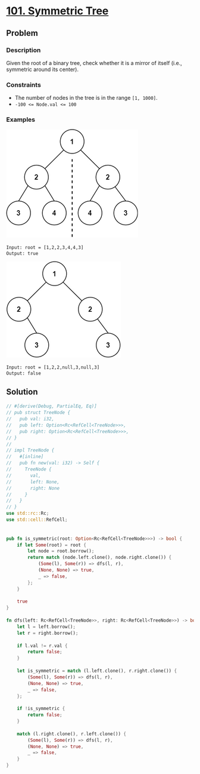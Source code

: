 # [101. Symmetric Tree](https://leetcode.com/problems/symmetric-tree/)

## Problem

### Description

Given the root of a binary tree, check whether it is a mirror of itself (i.e.,
symmetric around its center).

### Constraints

* The number of nodes in the tree is in the range `[1, 1000]`.
* `-100 <= Node.val <= 100`

### Examples

![image](resources/101/ex1.jpg)

```text
Input: root = [1,2,2,3,4,4,3]
Output: true
```

![image](resources/101/ex2.jpg)

```text
Input: root = [1,2,2,null,3,null,3]
Output: false
```

## Solution

```rust
// #[derive(Debug, PartialEq, Eq)]
// pub struct TreeNode {
//   pub val: i32,
//   pub left: Option<Rc<RefCell<TreeNode>>>,
//   pub right: Option<Rc<RefCell<TreeNode>>>,
// }
// 
// impl TreeNode {
//   #[inline]
//   pub fn new(val: i32) -> Self {
//     TreeNode {
//       val,
//       left: None,
//       right: None
//     }
//   }
// }
use std::rc::Rc;
use std::cell::RefCell;


pub fn is_symmetric(root: Option<Rc<RefCell<TreeNode>>>) -> bool {
    if let Some(root) = root {
        let node = root.borrow();
        return match (node.left.clone(), node.right.clone()) {
            (Some(l), Some(r)) => dfs(l, r),
            (None, None) => true,
            _ => false,
        };
    }

    true
}

fn dfs(left: Rc<RefCell<TreeNode>>, right: Rc<RefCell<TreeNode>>) -> bool {
    let l = left.borrow();
    let r = right.borrow();

    if l.val != r.val {
        return false;
    }

    let is_symmetric = match (l.left.clone(), r.right.clone()) {
        (Some(l), Some(r)) => dfs(l, r),
        (None, None) => true,
        _ => false,
    };

    if !is_symmetric {
        return false;
    }

    match (l.right.clone(), r.left.clone()) {
        (Some(l), Some(r)) => dfs(l, r),
        (None, None) => true,
        _ => false,
    }
}
```